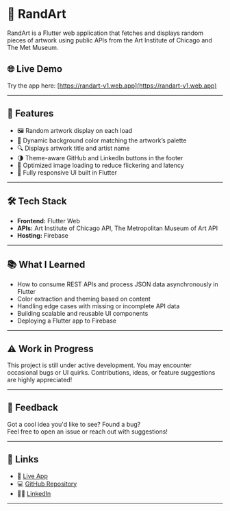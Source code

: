# 🎨 RandArt

RandArt is a Flutter web application that fetches and displays random pieces of artwork using public APIs from the Art Institute of Chicago and The Met Museum.

## 🌐 Live Demo

Try the app here: [https://randart-v1.web.app](https://randart-v1.web.app)

---

## 🚀 Features

- 🖼️ Random artwork display on each load
- 🎨 Dynamic background color matching the artwork’s palette
- 🔍 Displays artwork title and artist name
- 🌗 Theme-aware GitHub and LinkedIn buttons in the footer
- 🔁 Optimized image loading to reduce flickering and latency
- 📱 Fully responsive UI built in Flutter

---

## 🛠️ Tech Stack

- **Frontend:** Flutter Web
- **APIs:** Art Institute of Chicago API, The Metropolitan Museum of Art API
- **Hosting:** Firebase

---

## 📚 What I Learned

- How to consume REST APIs and process JSON data asynchronously in Flutter
- Color extraction and theming based on content
- Handling edge cases with missing or incomplete API data
- Building scalable and reusable UI components
- Deploying a Flutter app to Firebase

---

## ⚠️ Work in Progress

This project is still under active development. You may encounter occasional bugs or UI quirks. Contributions, ideas, or feature suggestions are highly appreciated!

---

## 🙌 Feedback

Got a cool idea you'd like to see? Found a bug?  
Feel free to open an issue or reach out with suggestions!

---

## 📎 Links

- 🔗 [Live App](https://randart-v1.web.app)
- 💻 [GitHub Repository](https://github.com/jergusnadasky/RandArt)
- 👨‍💼 [LinkedIn](https://www.linkedin.com/in/jergusnadasky)

---

